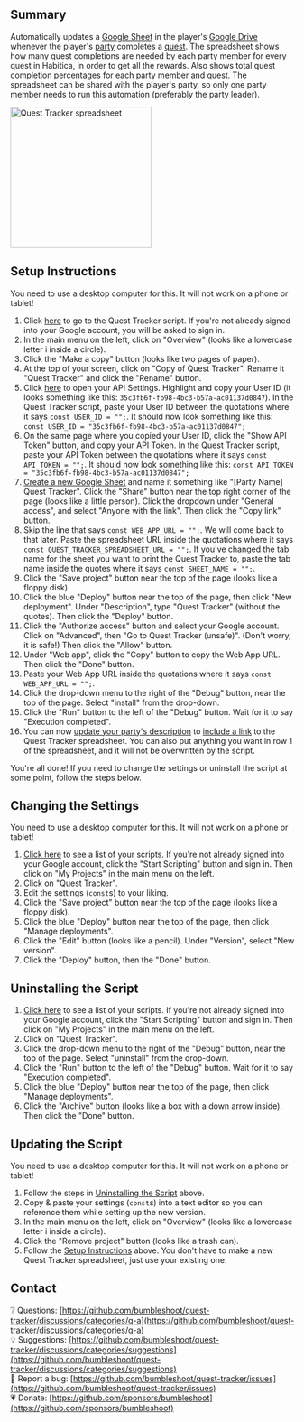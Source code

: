 ## Summary
Automatically updates a [Google Sheet](https://www.google.ca/sheets/about/) in the player's [Google Drive](https://drive.google.com/) whenever the player's [party](https://habitica.fandom.com/wiki/Party) completes a [quest](https://habitica.fandom.com/wiki/Quests). The spreadsheet shows how many quest completions are needed by each party member for every quest in Habitica, in order to get all the rewards. Also shows total quest completion percentages for each party member and quest. The spreadsheet can be shared with the player's party, so only one party member needs to run this automation (preferably the party leader).

[<img title="Quest Tracker spreadsheet" src="https://github.com/bumbleshoot/quest-tracker/blob/main/quest-tracker.png?raw=true" width="250">](https://github.com/bumbleshoot/quest-tracker/blob/main/quest-tracker.png?raw=true)

## Setup Instructions
You need to use a desktop computer for this. It will not work on a phone or tablet!
1. Click [here](https://script.google.com/d/1l7WWIuc0V0e1He3Nr3rByrO8HqoXqUUk0HA3bi7oMyDoyLra892fo6vr/edit?usp=sharing) to go to the Quest Tracker script. If you're not already signed into your Google account, you will be asked to sign in.
2. In the main menu on the left, click on "Overview" (looks like a lowercase letter i inside a circle).
3. Click the "Make a copy" button (looks like two pages of paper).
4. At the top of your screen, click on "Copy of Quest Tracker". Rename it "Quest Tracker" and click the "Rename" button.
5. Click [here](https://habitica.com/user/settings/api) to open your API Settings. Highlight and copy your User ID (it looks something like this: `35c3fb6f-fb98-4bc3-b57a-ac01137d0847`). In the Quest Tracker script, paste your User ID between the quotations where it says `const USER_ID = "";`. It should now look something like this: `const USER_ID = "35c3fb6f-fb98-4bc3-b57a-ac01137d0847";`
6. On the same page where you copied your User ID, click the "Show API Token" button, and copy your API Token. In the Quest Tracker script, paste your API Token between the quotations where it says `const API_TOKEN = "";`. It should now look something like this: `const API_TOKEN = "35c3fb6f-fb98-4bc3-b57a-ac01137d0847";`
7. [Create a new Google Sheet](https://sheets.google.com/create) and name it something like "[Party Name] Quest Tracker". Click the "Share" button near the top right corner of the page (looks like a little person). Click the dropdown under "General access", and select "Anyone with the link". Then click the "Copy link" button.
8. Skip the line that says `const WEB_APP_URL = "";`. We will come back to that later. Paste the spreadsheet URL inside the quotations where it says `const QUEST_TRACKER_SPREADSHEET_URL = "";`. If you've changed the tab name for the sheet you want to print the Quest Tracker to, paste the tab name inside the quotes where it says `const SHEET_NAME = "";`.
9. Click the "Save project" button near the top of the page (looks like a floppy disk).
10. Click the blue "Deploy" button near the top of the page, then click "New deployment". Under "Description", type "Quest Tracker" (without the quotes). Then click the "Deploy" button.
11. Click the "Authorize access" button and select your Google account. Click on "Advanced", then "Go to Quest Tracker (unsafe)". (Don't worry, it is safe!) Then click the "Allow" button.
12. Under "Web app", click the "Copy" button to copy the Web App URL. Then click the "Done" button.
13. Paste your Web App URL inside the quotations where it says `const WEB_APP_URL = "";`.
14. Click the drop-down menu to the right of the "Debug" button, near the top of the page. Select "install" from the drop-down.
15. Click the "Run" button to the left of the "Debug" button. Wait for it to say "Execution completed".
16. You can now [update your party's description](https://habitica.fandom.com/wiki/Party#Customizing_a_Party) to [include a link](https://habitica.fandom.com/wiki/Markdown_Cheat_Sheet#Links,_Images_and_Emoji) to the Quest Tracker spreadsheet. You can also put anything you want in row 1 of the spreadsheet, and it will not be overwritten by the script.

You're all done! If you need to change the settings or uninstall the script at some point, follow the steps below.

## Changing the Settings
You need to use a desktop computer for this. It will not work on a phone or tablet!
1. [Click here](https://script.google.com/home) to see a list of your scripts. If you're not already signed into your Google account, click the "Start Scripting" button and sign in. Then click on "My Projects" in the main menu on the left.
2. Click on "Quest Tracker".
3. Edit the settings (`const`s) to your liking.
4. Click the "Save project" button near the top of the page (looks like a floppy disk).
5. Click the blue "Deploy" button near the top of the page, then click "Manage deployments".
6. Click the "Edit" button (looks like a pencil). Under "Version", select "New version".
7. Click the "Deploy" button, then the "Done" button.

## Uninstalling the Script
1. [Click here](https://script.google.com/home) to see a list of your scripts. If you're not already signed into your Google account, click the "Start Scripting" button and sign in. Then click on "My Projects" in the main menu on the left.
2. Click on "Quest Tracker".
3. Click the drop-down menu to the right of the "Debug" button, near the top of the page. Select "uninstall" from the drop-down.
4. Click the "Run" button to the left of the "Debug" button. Wait for it to say "Execution completed".
5. Click the blue "Deploy" button near the top of the page, then click "Manage deployments".
6. Click the "Archive" button (looks like a box with a down arrow inside). Then click the "Done" button.

## Updating the Script
You need to use a desktop computer for this. It will not work on a phone or tablet!
1. Follow the steps in [Uninstalling the Script](#uninstalling-the-script) above.
2. Copy & paste your settings (`const`s) into a text editor so you can reference them while setting up the new version.
3. In the main menu on the left, click on "Overview" (looks like a lowercase letter i inside a circle).
4. Click the "Remove project" button (looks like a trash can).
5. Follow the [Setup Instructions](#setup-instructions) above. You don't have to make a new Quest Tracker spreadsheet, just use your existing one.

## Contact
❔ Questions: [https://github.com/bumbleshoot/quest-tracker/discussions/categories/q-a](https://github.com/bumbleshoot/quest-tracker/discussions/categories/q-a)  
💡 Suggestions: [https://github.com/bumbleshoot/quest-tracker/discussions/categories/suggestions](https://github.com/bumbleshoot/quest-tracker/discussions/categories/suggestions)  
🐞 Report a bug: [https://github.com/bumbleshoot/quest-tracker/issues](https://github.com/bumbleshoot/quest-tracker/issues)  
💗 Donate: [https://github.com/sponsors/bumbleshoot](https://github.com/sponsors/bumbleshoot)